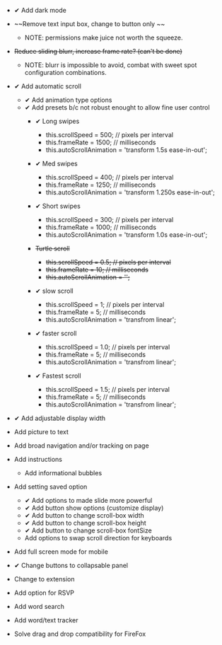 - ✔ Add dark mode
- ~~Remove text input box, change to button only ~~
    - NOTE: permissions make juice not worth the squeeze.
- ~~Reduce sliding blurr, increase frame rate? (can't be done)~~
    - NOTE: blurr is impossible to avoid, combat with sweet 
            spot configuration combinations.
- ✔ Add automatic scroll
    - ✔ Add animation type options
    - ✔ Add presets b/c not robust enought to allow fine user control
        - ✔ Long swipes 
            - this.scrollSpeed = 500; // pixels per interval
            - this.frameRate = 1500; // milliseconds
            - this.autoScrollAnimation = 'transform 1.5s ease-in-out';

        - ✔ Med swipes
            - this.scrollSpeed = 400; // pixels per interval
            - this.frameRate = 1250; // milliseconds
            - this.autoScrollAnimation = 'transform 1.250s ease-in-out';

        - ✔ Short swipes
            - this.scrollSpeed = 300; // pixels per interval
            - this.frameRate = 1000; // milliseconds
            - this.autoScrollAnimation = 'transform 1.0s ease-in-out';

        -  ~~Turtle scroll~~
            - ~~this.scrollSpeed = 0.5; // pixels per interval~~
            - ~~this.frameRate = 10; // milliseconds~~
            - ~~this.autoScrollAnimation = '';~~

        - ✔ slow scroll
            - this.scrollSpeed = 1; // pixels per interval
            - this.frameRate = 5; // milliseconds
            - this.autoScrollAnimation = 'transfrom linear';

        - ✔ faster scroll
            - this.scrollSpeed = 1.0; // pixels per interval
            - this.frameRate = 5; // milliseconds
            - this.autoScrollAnimation = 'transfrom linear';

        - ✔ Fastest scroll
            - this.scrollSpeed = 1.5; // pixels per interval
            - this.frameRate = 5; // milliseconds
            - this.autoScrollAnimation = 'transfrom linear';

- ✔ Add adjustable display width
- Add picture to text
- Add broad navigation and/or tracking on page
- Add instructions
    - Add informational bubbles
- Add setting saved option
    - ✔ Add options to made slide more powerful
    - ✔ Add button show options (customize display)
    - ✔ Add button to change scroll-box width 
    - ✔ Add button to change scroll-box height 
    - ✔ Add button to change scroll-box fontSize 
    - Add options to swap scroll direction for keyboards
- Add full screen mode for mobile
- ✔ Change buttons to collapsable panel
- Change to extension
- Add option for RSVP
- Add word search
- Add word/text tracker 
- Solve drag and drop compatibility for FireFox